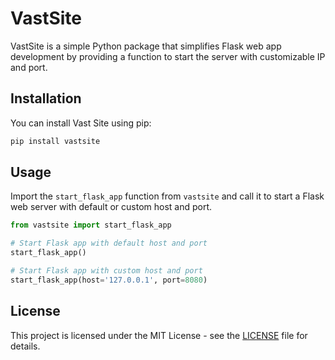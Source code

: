 # VastSite

VastSite is a simple Python package that simplifies Flask web app development by providing a function to start the server with customizable IP and port.

## Installation

You can install Vast Site using pip:

```bash
pip install vastsite
```

## Usage

Import the `start_flask_app` function from `vastsite` and call it to start a Flask web server with default or custom host and port.

```python
from vastsite import start_flask_app

# Start Flask app with default host and port
start_flask_app()

# Start Flask app with custom host and port
start_flask_app(host='127.0.0.1', port=8080)
```

## License

This project is licensed under the MIT License - see the [LICENSE](LICENSE) file for details.
